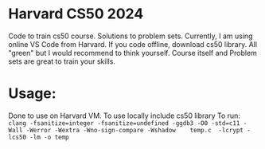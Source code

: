 # Harvard CS50 2024
Code to train cs50 course. Solutions to problem sets.
Currently, I am using online VS Code from Harvard. If you code offline, download cs50 library.
All "green" but I would recommend to think yourself. 
Course itself and Problem sets are great to train your skills.

# Usage:
Done to use on Harvard VM. To use locally include cs50 library 
To run:
`
clang -fsanitize=integer -fsanitize=undefined -ggdb3 -O0 -std=c11 -Wall -Werror -Wextra -Wno-sign-compare -Wshadow    temp.c  -lcrypt -lcs50 -lm -o temp
`
